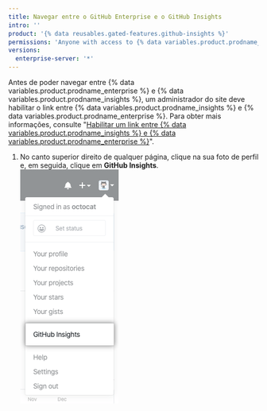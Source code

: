 ```yaml
---
title: Navegar entre o GitHub Enterprise e o GitHub Insights
intro: ''
product: '{% data reusables.gated-features.github-insights %}'
permissions: 'Anyone with access to {% data variables.product.prodname_insights %} can navigate between {% data variables.product.prodname_enterprise %} and {% data variables.product.prodname_insights %}.'
versions:
  enterprise-server: '*'
---
```


Antes de poder navegar entre {% data variables.product.prodname_enterprise %} e {% data variables.product.prodname_insights %}, um administrador do site deve habilitar o link entre {% data variables.product.prodname_insights %} e {% data variables.product.prodname_enterprise %}. Para obter mais informações, consulte "[Habilitar um link entre {% data variables.product.prodname_insights %} e {% data variables.product.prodname_enterprise %}](/insights/installing-and-configuring-github-insights/enabling-a-link-between-github-insights-and-github-enterprise)".

1. No canto superior direito de qualquer página, clique na sua foto de perfil e, em seguida, clique em **GitHub Insights**. ![Link para o GitHub Insights](/assets/images/help/insights/github-insights-link.png)
